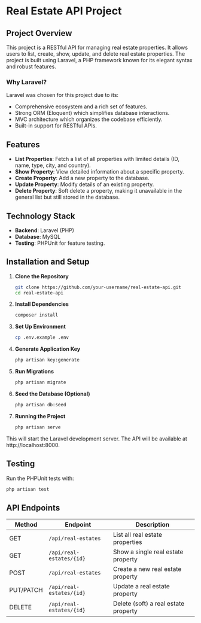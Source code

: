 # Real Estate API Project

## Project Overview

This project is a RESTful API for managing real estate properties. It allows users to list, create, show, update, and delete real estate properties. The project is built using Laravel, a PHP framework known for its elegant syntax and robust features.

### Why Laravel?

Laravel was chosen for this project due to its:

- Comprehensive ecosystem and a rich set of features.
- Strong ORM (Eloquent) which simplifies database interactions.
- MVC architecture which organizes the codebase efficiently.
- Built-in support for RESTful APIs.

## Features

- **List Properties**: Fetch a list of all properties with limited details (ID, name, type, city, and country).
- **Show Property**: View detailed information about a specific property.
- **Create Property**: Add a new property to the database.
- **Update Property**: Modify details of an existing property.
- **Delete Property**: Soft delete a property, making it unavailable in the general list but still stored in the database.

## Technology Stack

- **Backend**: Laravel (PHP)
- **Database**: MySQL
- **Testing**: PHPUnit for feature testing.

## Installation and Setup

1. **Clone the Repository**

   ```sh
   git clone https://github.com/your-username/real-estate-api.git
   cd real-estate-api  
   ```

2. **Install Dependencies**


   ```sh
   composer install
   ```

3. **Set Up Environment**


   ```sh
   cp .env.example .env
   ```

4. **Generate Application Key**


   ```sh
   php artisan key:generate
   ```

5. **Run Migrations**


   ```sh
   php artisan migrate
   ```

6. **Seed the Database (Optional)**


   ```sh
   php artisan db:seed
   ```

7. **Running the Project**
	```sh
   php artisan serve
   ```

This will start the Laravel development server. The API will be available at http://localhost:8000.

## Testing
Run the PHPUnit tests with:
   ```sh
   php artisan test
   ```

## API Endpoints

| Method    | Endpoint                  | Description                          |
|-----------|---------------------------|--------------------------------------|
| GET       | `/api/real-estates`       | List all real estate properties      |
| GET       | `/api/real-estates/{id}`  | Show a single real estate property   |
| POST      | `/api/real-estates`       | Create a new real estate property    |
| PUT/PATCH | `/api/real-estates/{id}`  | Update a real estate property        |
| DELETE    | `/api/real-estates/{id}`  | Delete (soft) a real estate property |






